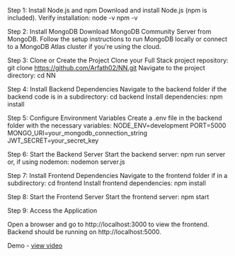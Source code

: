 Step 1: Install Node.js and npm
Download and install Node.js (npm is included).
Verify installation:
node -v
npm -v

Step 2: Install MongoDB
Download MongoDB Community Server from MongoDB.
Follow the setup instructions to run MongoDB locally or connect to a MongoDB Atlas cluster if you're using the cloud.

Step 3: Clone or Create the Project
Clone your Full Stack project repository:
git clone https://github.com/Arfath02/NN.git
Navigate to the project directory:
cd NN

Step 4: Install Backend Dependencies
Navigate to the backend folder if the backend code is in a subdirectory:
cd backend
Install dependencies:
npm install

Step 5: Configure Environment Variables
Create a .env file in the backend folder with the necessary variables:
NODE_ENV=development
PORT=5000
MONGO_URI=your_mongodb_connection_string
JWT_SECRET=your_secret_key

Step 6: Start the Backend Server
Start the backend server:
npm run server
or, if using nodemon:
nodemon server.js

Step 7: Install Frontend Dependencies
Navigate to the frontend folder if in a subdirectory:
cd frontend
Install frontend dependencies:
npm install

Step 8: Start the Frontend Server
Start the frontend server:
npm start

Step 9: Access the Application

Open a browser and go to http://localhost:3000 to view the frontend.
Backend should be running on http://localhost:5000.



Demo - <a href="https://drive.google.com/file/d/1P4Ycw4Qbdx6W8n8YZ0HFg_ysn3RiOcSd/view?usp=drivesdk">view video</a>
